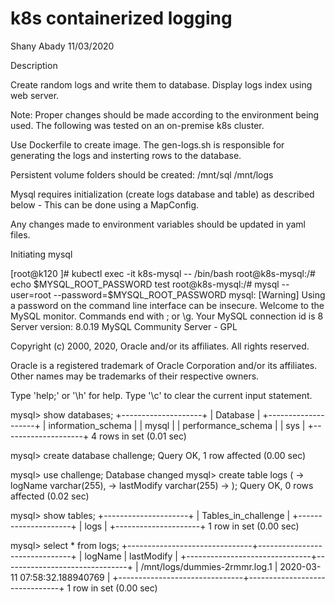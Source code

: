 # k8s containerized logging

Shany Abady 11/03/2020

Description

Create random logs and write them to database.
Display logs index using web server.

Note: Proper changes should be made according to the environment being used. The following was tested on an on-premise k8s cluster.

Use Dockerfile to create image.
The gen-logs.sh is responsible for generating the logs and insterting rows to the database.

Persistent volume folders should be created:
/mnt/sql
/mnt/logs

Mysql requires initialization (create logs database and table) as described below - This can be done using a MapConfig.

Any changes made to environment variables should be updated in yaml files.

Initiating mysql

[root@k120 ]# kubectl exec -it k8s-mysql -- /bin/bash
root@k8s-mysql:/# echo $MYSQL_ROOT_PASSWORD
test
root@k8s-mysql:/# mysql --user=root --password=$MYSQL_ROOT_PASSWORD
mysql: [Warning] Using a password on the command line interface can be insecure.
Welcome to the MySQL monitor.  Commands end with ; or \g.
Your MySQL connection id is 8
Server version: 8.0.19 MySQL Community Server - GPL

Copyright (c) 2000, 2020, Oracle and/or its affiliates. All rights reserved.

Oracle is a registered trademark of Oracle Corporation and/or its
affiliates. Other names may be trademarks of their respective
owners.

Type 'help;' or '\h' for help. Type '\c' to clear the current input statement.

mysql> show databases;
+--------------------+
| Database           |
+--------------------+
| information_schema |
| mysql              |
| performance_schema |
| sys                |
+--------------------+
4 rows in set (0.01 sec)

mysql> create database challenge;
Query OK, 1 row affected (0.00 sec)

mysql> use challenge;
Database changed
mysql> create table logs (
    -> logName varchar(255),
    -> lastModify varchar(255)
    -> );
Query OK, 0 rows affected (0.02 sec)

mysql> show tables;
+---------------------+
| Tables_in_challenge |
+---------------------+
| logs                |
+---------------------+
1 row in set (0.00 sec)

mysql> select * from logs;
+-------------------------------+-------------------------------+
| logName                       | lastModify                    |
+-------------------------------+-------------------------------+
| /mnt/logs/dummies-2rmmr.log.1 | 2020-03-11 07:58:32.188940769 |
+-------------------------------+-------------------------------+
1 row in set (0.00 sec)
